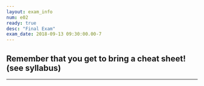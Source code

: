 ```yaml
---
layout: exam_info
num: e02
ready: true
desc: "Final Exam"
exam_date: 2018-09-13 09:30:00.00-7
---
```


## Remember that you get to bring a cheat sheet! (see syllabus)

---

<div style="display:none;">  http://ucsb-cs56-f16.github.io/exam/e02 </div>
